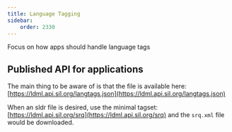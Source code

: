 ```yaml
---
title: Language Tagging
sidebar:
    order: 2330
---
```


Focus on how apps should handle language tags

## Published API for applications

The main thing to be aware of is that the file is available here: [https://ldml.api.sil.org/langtags.json](https://ldml.api.sil.org/langtags.json)

When an sldr file is desired, use the minimal tagset: [https://ldml.api.sil.org/srq](https://ldml.api.sil.org/srq) and the `srq.xml` file would be downloaded.

